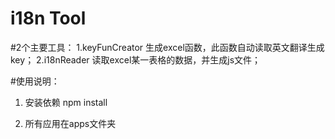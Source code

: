 # i18n Tool

#2个主要工具：
1.keyFunCreator
  生成excel函数，此函数自动读取英文翻译生成key；
2.i18nReader
  读取excel某一表格的数据，并生成js文件；

#使用说明：
1. 安装依赖
npm install

2. 所有应用在apps文件夹
